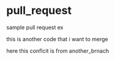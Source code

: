 # pull_request

sample pull request ex

this is another code that i want to merge

here this conflcit is from another_brnach

